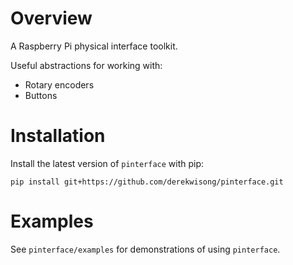 # Overview

A Raspberry Pi physical interface toolkit.

Useful abstractions for working with:

- Rotary encoders
- Buttons

# Installation

Install the latest version of `pinterface` with pip:

```
pip install git+https://github.com/derekwisong/pinterface.git
```

# Examples

See `pinterface/examples` for demonstrations of using `pinterface`.